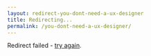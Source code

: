 ```yaml
---
layout: redirect-you-dont-need-a-ux-designer
title: Redirecting...
permalink: /you-dont-need-a-ux-designer/
---
```


Redirect failed - <a href="https://vimeo.com/156163594">try again</a>.
